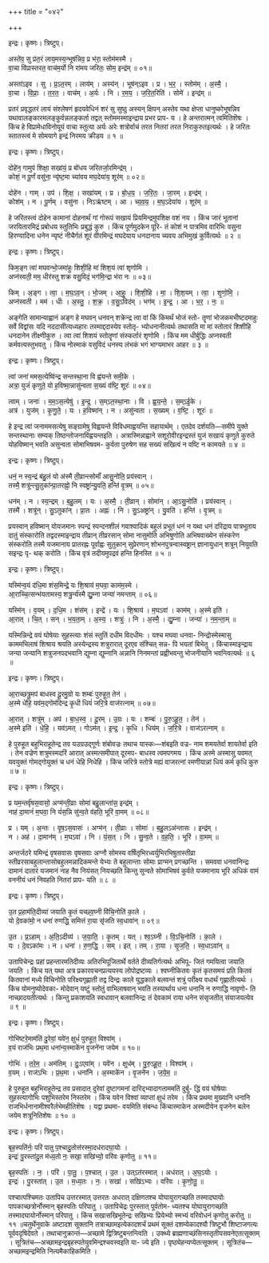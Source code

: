 +++
title = "०४२"

+++


इन्द्रः। कृष्णः। त्रिष्टुप्।

अस्ते॑व॒ सु प्र॑त॒रं लाय॒मस्य॒न्भूष॑न्निव॒ प्र भ॑रा॒ स्तोम॑मस्मै ।  
वा॒चा वि॑प्रास्तरत॒ वाच॑म॒र्यो नि रा॑मय जरितः॒ सोम॒ इन्द्र॑म् ॥ ०१॥

अस्ता॑ऽइव । सु । प्र॒ऽत॒रम् । लाय॑म् । अस्य॑न् । भूष॑न्ऽइव । प्र । भ॒र॒ । स्तोम॑म् । अ॒स्मै॒ ।  
वा॒चा । वि॒प्राः॒ । त॒र॒त॒ । वाच॑म् । अ॒र्यः । नि । र॒म॒य॒ । ज॒रि॒त॒रिति॑ । सोमे॑ । इन्द्र॑म् ॥

प्रतरं प्रवृद्धतरं लायं संश्लेषणं हृदयवेधिनं शरं सु सुष्ठु अस्यन् क्षिपन् अस्तेव यथा क्षेप्ता धानुष्कोभूषन्निव यथावालङ्कारमलङ्कुर्वन्नलङ्कर्ता तद्वत् स्तोममस्माइन्द्राय प्रभर प्राप- य । हे अन्तरात्मन् त्वमितिशॆषः । किंच हे विप्रामेधाविनोयूयं वाचा स्तुत्या अर्यः अरेः शत्रोर्वाचं तरत नितरां तरत निराकुरुतइत्यर्थः । हे जरितः स्तातस्त्वं मे सोमयागे इन्द्रं निरमय क्रीडय ॥ १ ॥

इन्द्रः। कृष्णः। त्रिष्टुप्।

दोहे॑न॒ गामुप॑ शिक्षा॒ सखा॑यं॒ प्र बो॑धय जरितर्जा॒रमिन्द्र॑म् ।  
कोशं॒ न पू॒र्णं वसु॑ना॒ न्यृ॑ष्ट॒मा च्या॑वय मघ॒देया॑य॒ शूर॑म् ॥ ०२॥

दोहे॑न । गाम् । उप॑ । शि॒क्ष॒ । सखा॑यम् । प्र । बो॒ध॒य॒ । ज॒रि॒तः॒ । जा॒रम् । इन्द्र॑म् ।  
कोश॑म् । न । पू॒र्णम् । वसु॑ना । निऽऋ॑ष्टम् । आ । च्य॒व॒य॒ । म॒घ॒ऽदेया॑य । शूर॑म् ॥

हे जरितस्त्वं दोहेन कामानां दोहनार्थं गां गोरूपं सखायं प्रियमिन्द्रमुपशिक्ष वशं नय । किंच जारं भूतानां जरयितारमिद्रं प्रबोधय स्तुतिभिः प्रबुद्धं कुरु । किंच पूर्णमुदकेन पूरि- तं कोशं न पात्रमिव वारिभिः वसुना हिरण्यादिना धनेन न्यृष्टं नीचैर्गतं शूरं वीरमिन्द्रं मघदेयाय धनदानाय च्यवय अभिमुखं कुर्वित्यर्थः ॥ २ ॥

इन्द्रः। कृष्णः। त्रिष्टुप्।

किम॒ङ्ग त्वा॑ मघवन्भो॒जमा॑हुः शिशी॒हि मा॑ शिश॒यं त्वा॑ शृणोमि ।  
अप्न॑स्वती॒ मम॒ धीर॑स्तु शक्र वसु॒विदं॒ भग॑मि॒न्द्रा भ॑रा नः ॥ ०३॥

किम् । अ॒ङ्ग । त्वा॒ । म॒घ॒ऽव॒न् । भो॒जम् । आ॒हुः॒ । शि॒शी॒हि । मा॒ । शि॒श॒यम् । त्वा॒ । शृ॒णो॒मि॒ ।  
अप्न॑स्वती । मम॑ । धीः । अ॒स्तु॒ । श॒क्र॒ । व॒सु॒ऽविद॑म् । भग॑म् । इ॒न्द्र॒ । आ । भ॒र॒ । नः॒ ॥

अङ्गेति सामान्याह्वानं अङ्ग हे मघवन् धनवन् शक्रेन्द्र त्वा वां किं किमर्थं भोजं स्तो- तॄणां भोजकमभीष्टदमाहुः सर्वे विद्वांसः यदि नददासीत्यध्यहारः तस्माद्ददास्येव स्तोतृ- भ्योधनानीत्यर्थः तथासति मा मां स्तोतारं शिशीहि धनदानेन तीक्ष्णीकुरु । त्वा त्वां शिशयं स्तोतॄणां संस्कर्तारं शृणोमि । किंच मम धीर्बुद्धिः अप्नस्वती कर्मवत्यस्तुभवतु । किंच नोस्माकं वसुविदं धनस्य लंभकं भगं भाग्यमाभर आहर ॥ ३ ॥

इन्द्रः। कृष्णः। त्रिष्टुप्।

त्वां जना॑ ममस॒त्येष्वि॑न्द्र सन्तस्था॒ना वि ह्व॑यन्ते समी॒के ।  
अत्रा॒ युजं॑ कृणुते॒ यो ह॒विष्मा॒न्नासु॑न्वता स॒ख्यं व॑ष्टि॒ शूरः॑ ॥ ०४॥

त्वाम् । जनाः॑ । म॒म॒ऽस॒त्येषु॑ । इ॒न्द्र॒ । स॒म्ऽत॒स्था॒नाः । वि । ह्व॒य॒न्ते॒ । स॒म्ऽई॒के ।  
अत्र॑ । युज॑म् । कृ॒णु॒ते॒ । यः । ह॒विष्मा॑न् । न । असु॑न्वता । स॒ख्यम् । व॒ष्टि॒ । शूरः॑ ॥

हे इन्द्र त्वां जनाममसत्येषु सङ्ग्रामेषु विह्वयन्ते विविधमाह्वयन्ति सहायार्थम् । एतदेव दर्शयति—समीपे युक्ते सन्तस्थानाः सम्यक् तिष्ठन्तोजनाविह्वयन्तइति । अत्रास्मिन्नाह्वाने सशूरोवीरइन्द्रस्तं युजं सखायं कृणुते कुरुते योहविष्मान् भवति असुन्वता सोमाभिषवम- कुर्वता पुरुषेण सह सख्यं सखित्वं न वष्टि न कामयते ॥ ४ ॥

इन्द्रः। कृष्णः। त्रिष्टुप्।

धनं॒ न स्य॒न्द्रं ब॑हु॒लं यो अ॑स्मै ती॒व्रान्त्सोमाँ॑ आसु॒नोति॒ प्रय॑स्वान् ।  
तस्मै॒ शत्रू॑न्त्सु॒तुका॑न्प्रा॒तरह्नो॒ नि स्वष्ट्रा॑न्यु॒वति॒ हन्ति॑ वृ॒त्रम् ॥ ०५॥

धन॑म् । न । स्य॒न्द्रम् । ब॒हु॒लम् । यः । अ॒स्मै॒ । ती॒व्रान् । सोमा॑न् । आ॒ऽसु॒नोति॑ । प्रय॑स्वान् ।  
तस्मै॑ । शत्रू॑न् । सु॒ऽतुका॑न् । प्रा॒तः । अह्नः॑ । नि । सु॒ऽअष्ट्रा॑न् । यु॒वति॑ । हन्ति॑ । वृ॒त्रम् ॥

प्रयस्वान् हविष्मान् योयजमानः स्पन्द्रं स्पन्दनशीलं गवाश्वादिकं बहुलं प्रभूतं धनं न यथा धनं दरिद्राय पात्रभूताय दातुं संस्कारोति तद्वदस्माइन्द्राय तीव्रान् तीव्ररसान् सोमा नासुमोति अभिषुणोति अभिषवाख्येन संस्करेण संस्करोति तस्मै यजमानाय प्रातरह्नः पूर्वाह्वः सुतुकान् सुप्रेरणान् शोभनपुत्रन्वास्वष्ट्रान् ज्ञानायुधान् शत्रून् नियुवति सइन्द्रः पृ- थक् करोति । किंच वृत्रं तदीयमुपद्रवं हन्ति हिनस्ति ॥ ५ ॥

इन्द्रः। कृष्णः। त्रिष्टुप्।

यस्मि॑न्व॒यं द॑धि॒मा शंस॒मिन्द्रे॒ यः शि॒श्राय॑ म॒घवा॒ काम॑म॒स्मे ।  
आ॒राच्चि॒त्सन्भ॑यतामस्य॒ शत्रु॒र्न्य॑स्मै द्यु॒म्ना जन्या॑ नमन्ताम् ॥ ०६॥

यस्मि॑न् । व॒यम् । द॒धि॒म । शंस॑म् । इन्द्रे॑ । यः । शि॒श्राय॑ । म॒घऽवा॑ । काम॑म् । अ॒स्मे इति॑ ।  
आ॒रात् । चि॒त् । सन् । भ॒य॒ता॒म् । अ॒स्य॒ । शत्रुः॑ । नि । अ॒स्मै॒ । द्यु॒म्ना । जन्या॑ । न॒म॒न्ता॒म् ॥

यस्मिन्निन्द्रे वयं घोषेयाः सुहस्त्याः शंसं स्तुतिं दधीम विदधीमः । यश्च मघवा धनवा- निन्द्रोस्मेस्मासु काममभिलाषं शिश्राय श्रयति अस्येन्द्रस्य शत्रुरारात् दूरएव संश्चित् सन्न- पि भयतां बिभेतु । किंचास्माइन्द्राय जन्या जन्यानि शत्रुजनपदभवानि द्युम्ना द्युम्नानि अन्नानि निनमन्तां प्रह्वीभवन्तु भोजनीयानि भवन्त्वित्यर्थः ॥ ६ ॥

इन्द्रः। कृष्णः। त्रिष्टुप्।

आ॒राच्छत्रु॒मप॑ बाधस्व दू॒रमु॒ग्रो यः शम्बः॑ पुरुहूत॒ तेन॑ ।  
अ॒स्मे धे॑हि॒ यव॑म॒द्गोम॑दिन्द्र कृ॒धी धियं॑ जरि॒त्रे वाज॑रत्नाम् ॥ ०७॥

आ॒रात् । शत्रु॑म् । अप॑ । बा॒ध॒स्व॒ । दू॒रम् । उ॒ग्रः । यः । शम्बः॑ । पु॒रु॒ऽहू॒त॒ । तेन॑ ।  
अ॒स्मे इति॑ । धे॒हि॒ । यव॑ऽमत् । गोऽम॑त् । इ॒न्द्र॒ । कृ॒धि । धिय॑म् । ज॒रि॒त्रे । वाज॑ऽरत्नाम् ॥

हे पुरुहूत बहुभिराहूतेन्द्र तव यउग्रउद्गूर्णः शंबोवज्रः तथाच यास्कः—शंबइति वज्र- नाम शमयतेर्वा शायतेर्वा इति । तेन वज्रेण शत्रुमस्मदरिं आरात् अस्मत्समीपात् दूरमप- बाधस्व त्वमपगमय । किंच अस्मे अस्मासु यवमत् यवयुक्तं गोमद्गोयुक्तं च धनं धेहि निधेहि । किंच जरित्रे स्तोत्रे मह्यं वाजरत्नां रमणीयान्नां धियं कर्म कृधि कुरु ॥ ७ ॥

इन्द्रः। कृष्णः। त्रिष्टुप्।

प्र यम॒न्तर्वृ॑षस॒वासो॒ अग्म॑न्ती॒व्राः सोमा॑ बहु॒लान्ता॑स॒ इन्द्र॑म् ।  
नाह॑ दा॒मानं॑ म॒घवा॒ नि यं॑स॒न्नि सु॑न्व॒ते व॑हति॒ भूरि॑ वा॒मम् ॥ ०८॥

प्र । यम् । अ॒न्तः । वृ॒ष॒ऽस॒वासः॑ । अग्म॑न् । ती॒व्राः । सोमाः॑ । ब॒हु॒लऽअ॑न्तासः । इन्द्र॑म् ।  
न । अह॑ । दा॒मान॑म् । म॒घऽवा॑ । नि । यं॒स॒त् । नि । सु॒न्व॒ते । व॒ह॒ति॒ । भूरि॑ । वा॒मम् ॥

अन्तर्जठरे यमिन्द्रं वृषसवासः वृषसवाः अग्नौ सोमस्य वर्षितृभिरध्वर्युभिरभिषुतास्तीव्रा स्तीव्ररसाबहुलान्तासोबहुलमन्नादिकमन्ते येभ्यः ते बहुलान्ताः सोमाः प्राग्मन् प्रगच्छन्ति । समववा धनवानिन्द्रः दामानं दातारं यजमानं नाह नैव नियंसत् नियच्छति किन्तु सुन्वते सोमाभिषवं कुर्वते यजमानाय भूरि अधिकं वामं वननीयं धनं निवहति नितरां प्राप- यति ॥ ८ ॥

इन्द्रः। कृष्णः। त्रिष्टुप्।

उ॒त प्र॒हाम॑ति॒दीव्या॑ जयाति कृ॒तं यच्छ्व॒घ्नी वि॑चि॒नोति॑ का॒ले ।  
यो दे॒वका॑मो॒ न धना॑ रुणद्धि॒ समित्तं रा॒या सृ॑जति स्व॒धावा॑न् ॥ ०९॥

उ॒त । प्र॒ऽहाम् । अ॒ति॒ऽदीव्य॑ । ज॒या॒ति॒ । कृ॒तम् । यत् । श्व॒ऽघ्नी । वि॒ऽचि॒नोति॑ । का॒ले ।  
यः । दे॒वऽका॑मः । न । धना॑ । रु॒ण॒द्धि॒ । सम् । इत् । तम् । रा॒या । सृ॒ज॒ति॒ । स्व॒धाऽवा॑न् ॥

उतापिचेन्द्रः प्रहां प्रहन्तारमतिदीव्यः अतिरभिपूजितार्थे वर्तते दीव्यतिर्गत्यर्थः अभिपू- जितं गमयित्वा जयाति जयति । किंच यत् यथा अत्र प्रकारवचनप्रत्ययस्य लोपोद्रष्टव्यः । श्वघ्नीकितवः कृतं कृतसमयं प्रति कितवं कितवानां मध्ये विचिनोति परिक्ष्यगृह्णाती तद्व दिन्द्रः काले युद्धकाले बलवन्तं शत्रुं परीक्ष्य वधार्थं गृह्णातीत्यर्थः । किंच योमनुष्योदेवका- मोदेवान् यष्टुं स्तोतुं वाभिलाषवान् भवति तस्यार्थाय धना धनानि न रुणाद्धि नावृणो- ति नाच्छादयतीत्यर्थः । किन्तु प्रकाशयति स्वधावान् बलवानिन्द्रः तं देवकामं राया धनेन संसृजतीत् संयाजयत्येव ॥ ९ ॥

इन्द्रः। कृष्णः। त्रिष्टुप्।

गोभि॑ष्टरे॒माम॑तिं दु॒रेवां॒ यवे॑न॒ क्षुधं॑ पुरुहूत॒ विश्वा॑म् ।  
व॒यं राज॑भिः प्रथ॒मा धना॑न्य॒स्माके॑न वृ॒जने॑ना जयेम ॥ १०॥

गोभिः॑ । त॒रे॒म॒ । अम॑तिम् । दुः॒ऽएवा॑म् । यवे॑न । क्षुध॑म् । पु॒रु॒ऽहू॒त॒ । विश्वा॑म् ।  
व॒यम् । राज॑ऽभिः । प्र॒थ॒मा । धना॑नि । अ॒स्माके॑न । वृ॒जने॑न । ज॒ये॒म॒ ॥

हे पुरुहूत बहुभिराहूतेन्द्र तव प्रसादात् दुरेवां दुष्टागमनां दारिद्भ्यादागताममतिं दुर्बु- द्धिं वयं घोषेयाः सुहस्त्यागोभिः पशुभिस्तरेम निस्तरेम । किंच यवेन विश्वां व्याप्तां क्षुधं तरेम । किंच प्रथमा मुख्यानि धनानि राजभिर्धनानामीश्वरैर्लभेमहीतिशॆषः । यद्वा प्रथमा- वयमिति संबन्धः किंचास्माकेन अस्मदीयेन वृजनेन बलेन जयेम शत्रूनितिशेषः ॥ १० ॥

इन्द्रः। कृष्णः। त्रिष्टुप्।

बृह॒स्पति॑र्नः॒ परि॑ पातु प॒श्चादु॒तोत्त॑रस्मा॒दध॑रादघा॒योः ।  
इन्द्रः॑ पु॒रस्ता॑दु॒त म॑ध्य॒तो नः॒ सखा॒ सखि॑भ्यो॒ वरि॑वः कृणोतु ॥ ११॥

बृह॒स्पतिः॑ । नः॒ । परि॑ । पा॒तु॒ । प॒श्चात् । उ॒त । उत्ऽत॑रस्मात् । अध॑रात् । अ॒घ॒ऽयोः ।  
इन्द्रः॑ । पु॒रस्ता॑त् । उ॒त । म॒ध्य॒तः । नः॒ । सखा॑ । सखि॑ऽभ्यः । वरि॑वः । कृ॒णो॒तु॒ ॥

पश्चात्पश्चिमतः उतापिच उत्तरस्मात् उत्तरतः अधरात् दक्षिणतश्च योघायुरागच्छति तस्मादघायोः पापकाच्छत्रोर्नोस्मान् बृहस्पतिः परिपातु । उतापिचेद्रः पुरस्तात् पूर्वतोम- ध्यतश्च योघायुरागच्छति तस्मादघायोर्नोस्मान् परिपातु । किंच सखासखिभूतेन्द्रः सखिभ्यः प्रियेभ्यो स्मभ्यं वरिवोधनं कृणोतु करोतु ॥ ११ ॥चतुर्थेनुवाके अष्टादश सूक्तानि तत्राच्छामइत्येकादशर्चं प्रथमं सूक्तं दशम्येकादश्यौ त्रिष्टुभौ शिष्टाजगत्यः पूर्ववदृषिदेवते । तथाचानुक्रान्तं—अच्छामे द्वित्रिष्टुबन्तन्त्विति । उक्थ्ये ब्राह्मणाच्छंसिनस्तृतीयसवनेएतत्सूक्तम् । सूत्रितंच—अच्छामइन्द्रबृहस्पतेयुवमिन्द्रश्चवस्वइति या- ज्ये इति । पृष्ठ्येहन्यप्येतत्सूक्तम् । सूत्रितंच—अच्छामइन्द्रमिति नित्यमैकाहिकमिति ।